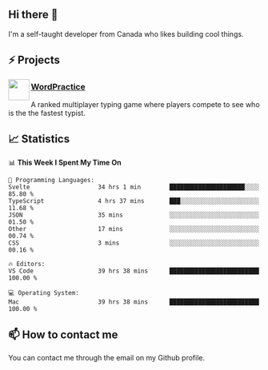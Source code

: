 <h2>Hi there 👋</h2>

<p>I'm a self-taught developer from Canada who likes building cool things.</p>

<h2>⚡ Projects</h2>

<img align="left" src="https://i.imgur.com/6RT8VFO.png" width="42" height="42" />
<h3><a target="_blank" href="https://wordpractice.io/">WordPractice</a></h3>
<p>A ranked multiplayer typing game where players compete to see who is the the fastest typist.</p>

<h2>📈 Statistics</h2>

<!--START_SECTION:waka-->
📊 **This Week I Spent My Time On** 

```text
💬 Programming Languages: 
Svelte                   34 hrs 1 min        █████████████████████░░░░   85.80 % 
TypeScript               4 hrs 37 mins       ███░░░░░░░░░░░░░░░░░░░░░░   11.68 % 
JSON                     35 mins             ░░░░░░░░░░░░░░░░░░░░░░░░░   01.50 % 
Other                    17 mins             ░░░░░░░░░░░░░░░░░░░░░░░░░   00.74 % 
CSS                      3 mins              ░░░░░░░░░░░░░░░░░░░░░░░░░   00.16 % 

🔥 Editors: 
VS Code                  39 hrs 38 mins      █████████████████████████   100.00 % 

💻 Operating System: 
Mac                      39 hrs 38 mins      █████████████████████████   100.00 % 
```


<!--END_SECTION:waka-->

<h2>📫 How to contact me</h2>

You can contact me through the email on my Github profile.

